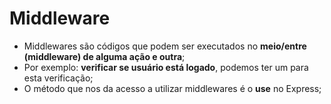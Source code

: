 # Middleware

- Middlewares são códigos que podem ser executados no **meio/entre (middleware) de alguma ação e outra**;
- Por exemplo: **verificar se usuário está logado**, podemos ter um para esta verificação;
- O método que nos da acesso a utilizar middlewares é o **use** no Express;
